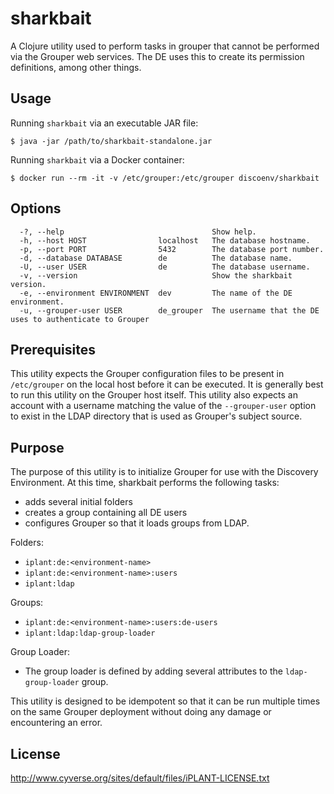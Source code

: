 # sharkbait

A Clojure utility used to perform tasks in grouper that cannot be performed via the Grouper web services. The DE uses
this to create its permission definitions, among other things.

## Usage

Running `sharkbait` via an executable JAR file:

```
$ java -jar /path/to/sharkbait-standalone.jar
```

Running `sharkbait` via a Docker container:

```
$ docker run --rm -it -v /etc/grouper:/etc/grouper discoenv/sharkbait
```

## Options

```
  -?, --help                                 Show help.
  -h, --host HOST                localhost   The database hostname.
  -p, --port PORT                5432        The database port number.
  -d, --database DATABASE        de          The database name.
  -U, --user USER                de          The database username.
  -v, --version                              Show the sharkbait version.
  -e, --environment ENVIRONMENT  dev         The name of the DE environment.
  -u, --grouper-user USER        de_grouper  The username that the DE uses to authenticate to Grouper
```

## Prerequisites

This utility expects the Grouper configuration files to be present in `/etc/grouper` on the local host before it can be
executed. It is generally best to run this utility on the Grouper host itself. This utility also expects an account
with a username matching the value of the `--grouper-user` option to exist in the LDAP directory that is used as
Grouper's subject source.

## Purpose

The purpose of this utility is to initialize Grouper for use with the Discovery Environment. At this time, sharkbait
performs the following tasks:

* adds several initial folders
* creates a group containing all DE users
* configures Grouper so that it loads groups from LDAP.

Folders:

* `iplant:de:<environment-name>`
* `iplant:de:<environment-name>:users`
* `iplant:ldap`

Groups:

* `iplant:de:<environment-name>:users:de-users`
* `iplant:ldap:ldap-group-loader`

Group Loader:

* The group loader is defined by adding several attributes to the `ldap-group-loader` group.

This utility is designed to be idempotent so that it can be run multiple times on the same Grouper deployment without
doing any damage or encountering an error.

## License

http://www.cyverse.org/sites/default/files/iPLANT-LICENSE.txt
